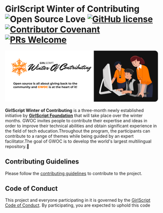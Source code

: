 # GirlScript Winter of Contributing <br/> ![Open Source Love](https://badges.frapsoft.com/os/v2/open-source.svg?v=103) [![GitHub license](https://img.shields.io/badge/license-MIT-blue.svg)](LICENSE) [![Contributor Covenant](https://img.shields.io/badge/Contributor%20Covenant-2.1-4baaaa.svg)](.github/CODE_OF_CONDUCT.md) [![PRs Welcome](https://img.shields.io/badge/PRs-welcome-green.svg)](.github/CONTRIBUTING.md) 

<img src="banner_readme.png"  style="max-width: 100%; height: auto;"/>

<br/>
<br/></b


**GirlScript Winter of Contributing** is a three-month newly established initiative by **[GirlScript Foundation](https://www.girlscript.tech/home)** that will take place over the winter months. GWOC invites people to contribute their expertise and ideas in order to improve their technical abilities and obtain significant experience in the field of tech education.Throughout the program, the participants can contribute to a range of themes while being guided by an expert facilitator.The goal of GWOC is to develop the world's largest multilingual repository.🧡

<!-- ## Explore the topics
- [Frontend Web Development](./Frontend-Web-Development)
- [Backend Web Development](./Backend-Web-Development)
- [Android Development](./Android-development) -->


## Contributing Guidelines
Please follow the [contributing guidelines](./.github/CONTRIBUTING.md) to contribute to the project.

## Code of Conduct

This project and everyone participating in it is governed by the [GirlScript Code of Conduct](./.github/CODE_OF_CONDUCT.md). By participating, you are expected to uphold this code

